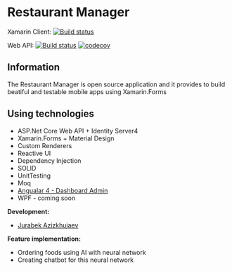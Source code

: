 # Restaurant Manager

Xamarin Client: [![Build status](https://ci.appveyor.com/api/projects/status/p29atu2ty3ih7thm/branch/develop?svg=true)](https://ci.appveyor.com/project/Jurabek/restaurant-manager-vwadp/branch/develop)

Web API: [![Build status](https://ci.appveyor.com/api/projects/status/4uh90c7u42d8aleo?svg=true)](https://ci.appveyor.com/project/Jurabek/restaurant-manager) [![codecov](https://codecov.io/gh/Jurabek/Restaurant-Manager/branch/master/graph/badge.svg)](https://codecov.io/gh/Jurabek/Restaurant-Manager)

## Information
The Restaurant Manager is open source application and it provides to build beatiful and testable mobile apps using Xamarin.Forms

## Using technologies
* ASP.Net Core Web API + Identity Server4
* Xamarin.Forms + Material Design
* Custom Renderers
* Reactive UI
* Dependency Injection
* SOLID
* UnitTesting
* Moq
* [Angualar 4 - Dashboard Admin](https://github.com/Jurabek/Restaurant-Manager/tree/develop/Dashboard-Admin) 
* WPF - coming soon

**Development:**
* [Jurabek Azizkhujaev](https://github.com/jurabek)

**Feature implementation:**
* Ordering foods using AI with neural network
* Creating chatbot for this neural network
